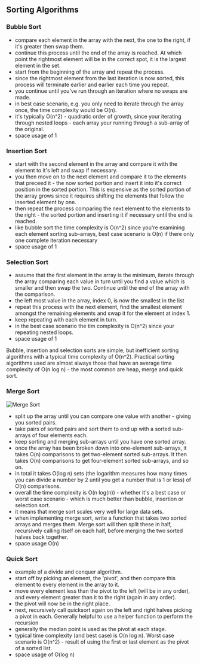 ## Sorting Algorithms

### Bubble Sort
 * compare each element in the array with the next, the one to the right, if it's greater then swap them.
 * continue this process until the end of the array is reached. At which point the rightmost element will be in the correct spot, it is the largest element in the set.
 * start from the beginning of the array and repeat the process.
 * since the rightmost element from the last iteration is now sorted, this process will terminate earlier and earlier each time you repeat.
 * you continue until you've run through an iteration where no swaps are made.
 * in best case scenario, e.g. you only need to iterate through the array once, the time complexity would be O(n).
 * it's typically O(n^2) - quadratic order of growth, since your iterating through nested loops - each array your running through a sub-array of the original.
  * space usage of 1 

### Insertion Sort
 * start with the second element in the array and compare it with the element to it's left and swap if necessary.
 * you then move on to the next element and compare it to the elements that preceed it - the now sorted portion and insert it into it's correct position in the sorted portion. This is expensive as the sorted portion of the array grows since it requires shifting the elements that follow the inserted element by one.
 * then repeat the process comparing the next element to the elements to the right - the sorted portion and inserting it if necessary until the end is reached.
 * like bubble sort the time complexity is O(n^2) since you're examining each element sorting sub-arrays, best case scenario is O(n) if there only one complete iteration necessary
  * space usage of 1

### Selection Sort
 * assume that the first element in the array is the minimum, iterate through the array comparing each value in turn until you find a value which is smaller and then swap the two. Continue until the end of the array with the comparison. 
 * the left most value in the array, index 0, is now the smallest in the list
 * repeat this process with the next element, find the smallest element amongst the remaining elements and swap it for the element at index 1.
 * keep repeating with each element in turn.
 * in the best case scenario the tim complexity is O(n^2) since your repeating nested loops.
 * space usage of 1
 
 
Bubble, insertion and selection sorts are simple, but inefficient sorting algorithms with a typical time complexity of O(n^2). Practical sorting algorithms used are almost always those that have an average time complexity of O(n log n) - the most common are heap, merge and quick sort.

### Merge Sort
 ![Merge Sort](/home/theboymo/WORK/WEBDEV/COMPUTER-SCIENCE-101/01-Algorithms/rithm-school/02-searching-and-sorting/imgs/Merge_sort_algorithm_diagram.png)
 
  * split up the array until you can compare one value with another - giving you sorted pairs.
  * take pairs of sorted pairs and sort them to end up with a sorted sub-arrays of four elements each.
  * keep sorting and merging sub-arrays until you have one sorted array.
  * once the array has been broken down into one-element sub-arrays, it takes O(n) comparisons to get two-element sorted sub-arrays. It then takes O(n) comparisons to get four-element sorted sub-arrays, and so on.
  * in total it takes O(log n) sets (the logarithm measures how many times you can divide a number by 2 until you get a number that is 1 or less) of O(n) comparisons.
  * overall the time complexity is O(n log(n)) - whether it's a best case or worst case scenario - which is much better than bubble, insertion or selection sort.
  * it means that merge sort scales very well for large data sets.
  * when implementing merge sort, write a function that takes two sorted arrays and merges them. Merge sort will then split these in half, recursively calling itself on each half, before merging the two sorted halves back together.
  * space usage O(n)
  
### Quick Sort
  * example of a divide and conquer algorithm.
  * start off by picking an element, the 'pivot', and then compare this element to every element in the array to it.
  * move every element less than the pivot to the left (will be in any order), and every element greater than it to the right (again in any order).
  * the pivot will now be in the right place.
  * next, recursively call quicksort again on the left and right halves picking a pivot in each. Generally helpful to use a helper function to perform the recursion
  * generally the median point is used as the pivot at each stage.
  * typical time complexity (and best case) is O(n log n). Worst case scenario is O(n^2) - result of using the first or last element as the pivot of a sorted list.
  * space usage of O(log n)
